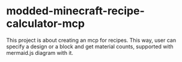 # modded-minecraft-recipe-calculator-mcp
This project is about creating an mcp for recipes. This way, user can specify a design or a block and get material counts, supported with mermaid.js diagram with it. 
